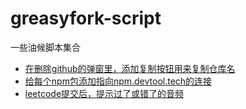 # greasyfork-script

一些油候脚本集合

- [在删除github的弹窗里，添加复制按钮用来复制仓库名](https://greasyfork.org/zh-CN/scripts/444882-auto-copy-github-repository-name)
- [给每个npm包添加指向npm.devtool.tech的连接](https://greasyfork.org/zh-CN/scripts/445158-add-link-to-npm-devtool-tech)
- [leetcode提交后，提示过了或错了的音频](https://greasyfork.org/zh-CN/scripts/456438-leetcode%E6%8F%90%E4%BA%A4%E9%9F%B3%E6%95%88)